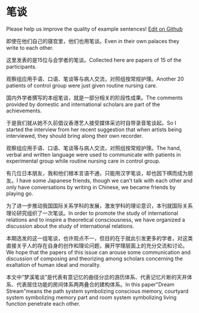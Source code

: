 # 笔谈

Please help us improve the quality of example sentences! [Edit on Github](https://github.com/jiyushe/jiyu-example-sentence-source/blob/main/chinese/bitan_1.md)

<p><span class="chinese">即使在他们自己的寝宫里，他们也用笔谈。</span><span class="english">Even in their own palaces they write to each other.</span></p>

<p><span class="chinese">这里发表的是15位与会学者的笔谈。</span><span class="english">Collected here are papers of 15 of the participants.</span></p>

<p><span class="chinese">观察组应用手语、口语、笔谈等与病人交流，对照组按常规护理。</span><span class="english">Another 20 patients of control group were just given routine nursing care.</span></p>

<p><span class="chinese">国内外学者撰写的本组笔谈，就是一部分相关的阶段性成果。</span><span class="english">The comments provided by domestic and international scholars are part of the achievements.</span></p>

<p><span class="chinese">于是我们就从她不久前倡议香港艺人接受媒体采访时自带录音笔谈起。</span><span class="english">So I started the interview from her recent suggestion that when artists being interviewed, they should bring along their own recorder.</span></p>

<p><span class="chinese">观察组应用手语、口语、笔谈等与病人交流，对照组按常规护理。</span><span class="english">The hand, verbal and written language were used to communicate with patients in experimental group while routine nursing care in control group.</span></p>

<p><span class="chinese">有几位日本朋友，我和他们根本言语不通，只能用汉字笔谈，却也因下棋而成为朋友。</span><span class="english">I have some Japanese friends, though we can’t talk with each other and only have conversations by writing in Chinese, we became friends by playing go.</span></p>

<p><span class="chinese">为了进一步推动我国国际关系学科的发展，激发学科的理论意识，本刊就国际关系理论研究组织了一次笔谈。</span><span class="english">In order to promote the study of international relations and to inspire a theoretical consciousness, we have organized a discussion about the study of international relations.</span></p>

<p><span class="chinese">本期选发的这一组笔谈，也许观点不一，但目的在于就此引发更多的学者，对这类直接关乎人的存在自身的创作和理论问题，展开学理层面上的充分交流和讨论。</span><span class="english">We hope that the papers of this issue can arouse some communication and discussion of composing and theorizing among scholars concerning the exaltation of human ideal and morality.</span></p>

<p><span class="chinese">本文中“梦溪笔谈”是代表有意记忆的曲径分岔的游历体系、代表记忆片断的天井体系、代表居住功能的房间体系两两叠合的建构体系。</span><span class="english">In this paper"Dream Stream"means the path system symbolizing conscious memory, courtyard system symbolizing memory part and room system symbolizing living function penetrate each other.</span></p>

